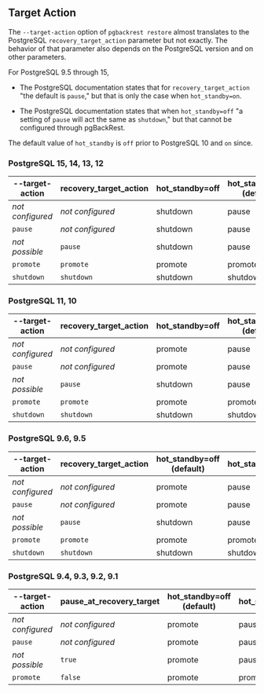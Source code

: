 <!--
# Copyright 2021 - 2025 Crunchy Data Solutions, Inc.
#
# SPDX-License-Identifier: Apache-2.0
-->

## Target Action

The `--target-action` option of `pgbackrest restore` almost translates to the
PostgreSQL `recovery_target_action` parameter but not exactly. The behavior of
that parameter also depends on the PostgreSQL version and on other parameters.

For PostgreSQL 9.5 through 15,

 - The PostgreSQL documentation states that for `recovery_target_action`
   "the default is `pause`," but that is only the case when `hot_standby=on`.

 - The PostgreSQL documentation states that when `hot_standby=off` "a setting
   of `pause` will act the same as `shutdown`," but that cannot be configured
   through pgBackRest.

The default value of `hot_standby` is `off` prior to PostgreSQL 10 and `on` since.

### PostgreSQL 15, 14, 13, 12

[12]: https://www.postgresql.org/docs/12/runtime-config-wal.html
[commit]: https://git.postgresql.org/gitweb/?p=postgresql.git;h=2dedf4d9a899b36d1a8ed29be5efbd1b31a8fe85

| --target-action  | recovery_target_action | hot_standby=off | hot_standby=on (default) |
|------------------|------------------------|-----------------|--------------------------|
| _not configured_ | _not configured_       | shutdown        | pause                    |
| `pause`          | _not configured_       | shutdown        | pause                    |
| _not possible_   | `pause`                | shutdown        | pause                    |
| `promote`        | `promote`              | promote         | promote                  |
| `shutdown`       | `shutdown`             | shutdown        | shutdown                 |


### PostgreSQL 11, 10

[11]: https://www.postgresql.org/docs/11/recovery-target-settings.html
[10]: https://www.postgresql.org/docs/10/runtime-config-replication.html

| --target-action  | recovery_target_action | hot_standby=off | hot_standby=on (default) |
|------------------|------------------------|-----------------|--------------------------|
| _not configured_ | _not configured_       | promote         | pause                    |
| `pause`          | _not configured_       | promote         | pause                    |
| _not possible_   | `pause`                | shutdown        | pause                    |
| `promote`        | `promote`              | promote         | promote                  |
| `shutdown`       | `shutdown`             | shutdown        | shutdown                 |


### PostgreSQL 9.6, 9.5

[9.6]: https://www.postgresql.org/docs/9.6/recovery-target-settings.html

| --target-action  | recovery_target_action | hot_standby=off (default) | hot_standby=on |
|------------------|------------------------|---------------------------|----------------|
| _not configured_ | _not configured_       | promote                   | pause          |
| `pause`          | _not configured_       | promote                   | pause          |
| _not possible_   | `pause`                | shutdown                  | pause          |
| `promote`        | `promote`              | promote                   | promote        |
| `shutdown`       | `shutdown`             | shutdown                  | shutdown       |


### PostgreSQL 9.4, 9.3, 9.2, 9.1

[9.4]: https://www.postgresql.org/docs/9.4/recovery-target-settings.html
[9.4]: https://www.postgresql.org/docs/9.4/runtime-config-replication.html

| --target-action  | pause_at_recovery_target | hot_standby=off (default) | hot_standby=on |
|------------------|--------------------------|---------------------------|----------------|
| _not configured_ | _not configured_         | promote                   | pause          |
| `pause`          | _not configured_         | promote                   | pause          |
| _not possible_   | `true`                   | promote                   | pause          |
| `promote`        | `false`                  | promote                   | promote        |


<!--

### Setup

# Change to a directory with enough space to restore and choose a data directory.

cd /pgdata
export PGDATA="$(pwd)/test"

# Do a full restore then start PostgreSQL. It will run in the foreground, replay,
# and promote. Notice the LSN in the "consistent recovery state reached" message.
# The "selected new timeline" message indicates that it promoted.
# Use ^C to shutdown.

pgbackrest restore --pg1-path="$PGDATA" --stanza=db
(cd "$PGDATA"; postgres -c archive_command=false -c logging_collector=off -c port=9999)


### Test

# Delete the data directory and perform a PITR.
# Start PostgreSQL with hot_standby=on, and it will replay then pause.
# Notice the "pausing at the end of recovery" message. Use ^C to shutdown.

rm -rf "$PGDATA"
pgbackrest restore --pg1-path="$PGDATA" --stanza=db --type=lsn --target="$LSN"
(cd "$PGDATA"; postgres -c archive_command=false -c logging_collector=off -c port=9999 -c hot_standby=on)

# Repeat the test with any pgBackRest and PostgreSQL settings you like. Look
# in PostgreSQL conf files to see what is or is not configured.

grep recovery_target_action "$PGDATA"/*.conf

-->
